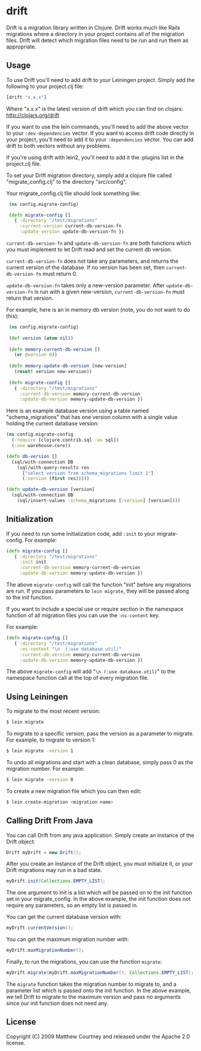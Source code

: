 # drift

Drift is a migration library written in Clojure. Drift works much like
Rails migrations where a directory in your project contains all of the
migration files. Drift will detect which migration files need to be
run and run them as appropriate.

## Usage

To use Drift you'll need to add drift to your Leiningen
project. Simply add the following to your project.clj file:

```clojure
[drift "x.x.x"]
```

Where "x.x.x" is the latest version of drift which you can find on
clojars: http://clojars.org/drift

If you want to use the lein commands, you'll need to add the above
vector to your `:dev-dependencies` vector. If you want to access drift
code directly in your project, you'll need to add it to your
`:dependencies` vector. You can add drift to both vectors without any
problems.

If you're using drift with lein2, you'll need to add it the :plugins list in the project.clj file.

To set your Drift migration directory, simply add a clojure file
called "migrate_config.clj" to the directory "src/config".

Your migrate_config.clj file should look something like:

```clojure
 (ns config.migrate-config)

 (defn migrate-config []
   { :directory "/test/migrations"
     :current-version current-db-version-fn
     :update-version update-db-version-fn })
```

`current-db-version-fn` and `update-db-version-fn` are both functions
which you must implement to let Drift read and set the current db
version.

`current-db-version-fn` does not take any parameters, and returns the
current version of the database. If no version has been set, then
`current-db-version-fn` must return 0.

`update-db-version-fn` takes only a new-version parameter. After
`update-db-version-fn` is run with a given new-version,
`current-db-version-fn` must return that version.

For example, here is an in memory db version (note, you do not want to
do this):

```clojure
 (ns config.migrate-config)
 
 (def version (atom nil))
 
 (defn memory-current-db-version []
   (or @version 0)) 
 
 (defn memory-update-db-version [new-version]
   (reset! version new-version))
 
 (defn migrate-config []
   { :directory "/test/migrations"
     :current-db-version memory-current-db-version
     :update-db-version memory-update-db-version })
```

Here is an example database version using a table named
"schema_migrations" that has one version column with a single value
holding the current database version:

```clojure
(ns config.migrate-config
  (:require [clojure.contrib.sql :as sql])
  (:use warehouse.core))

(defn db-version []
  (sql/with-connection DB
    (sql/with-query-results res 
      ["select version from schema_migrations limit 1"]
      (:version (first res)))))

(defn update-db-version [version]
  (sql/with-connection DB
    (sql/insert-values :schema_migrations [:version] [version])))
```

## Initialization

If you need to run some initialization code, add `:init` to your
migrate-config. For example:

```clojure
(defn migrate-config []
   { :directory "/test/migrations"
     :init init
     :current-db-version memory-current-db-version
     :update-db-version memory-update-db-version })
```

The above `migrate-config` will call the function "init" before any
migrations are run. If you pass parameters to `lein migrate`, they
will be passed along to the init function.

If you want to include a special use or require section in the
namespace function of all migration files you can use the `:ns-content`
key.

For example:

```clojure
(defn migrate-config []
   { :directory "/test/migrations"
     :ns-content "\n  (:use database.util)"
     :current-db-version memory-current-db-version
     :update-db-version memory-update-db-version })
```

The above `migrate-config` will add "`\n (:use database.util)`" to the
namespace function call at the top of every migration file.

## Using Leiningen

To migrate to the most recent version:

```bash
$ lein migrate
```

To migrate to a specific version, pass the version as a parameter to
migrate. For example, to migrate to version 1:

```bash
$ lein migrate -version 1
```

To undo all migrations and start with a clean database, simply pass 0
as the migration number. For example:

```bash
$ lein migrate -version 0
```

To create a new migration file which you can then edit:

```bash
$ lein create-migration <migration name>
```

## Calling Drift From Java

You can call Drift from any java application. Simply create an instance of the Drift object:

```java
Drift myDrift = new Drift();
```

After you create an instance of the Drift object, you must initialize it, or your Drift migrations may run in a bad state.

```java
myDrift.init(Collections.EMPTY_LIST);
```

The one argument to init is a list which will be passed on to the init function set in your migrate_config. In the above example, the init function does not require any parameters, so an empty list is passed in.

You can get the current database version with:

```java
myDrift.currentVersion();
```

You can get the maximum migration number with:

```java
myDrift.maxMigrationNumber();
```

Finally, to run the migrations, you can use the function `migrate`:

```java
myDrift.migrate(myDrift.maxMigrationNumber(), Collections.EMPTY_LIST);
```

The `migrate` function takes the migration number to migrate to, and a parameter list which is passed onto the init function. In the above example, we tell Drift to migrate to the maximum version and pass no arguments since our init function does not need any.

## License

Copyright (C) 2009 Matthew Courtney and released under the Apache 2.0
license.
